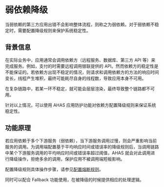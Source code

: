 # 弱依赖降级

当弱依赖的第三方应用出错不会影响整体流程，则称之为弱依赖。对于弱依赖不稳定时，需要配置降级规则来保护系统稳定性。

## 背景信息

在实际业务中，应用通常会调用依赖方（远程服务、数据库、第三方 API 等）来完成服务。例如，支付的时需要远程调用银联提供的 API。然而依赖方的稳定性是不能保证的。若依赖方出现不稳定的情况，则请求和调用依赖方的方法的响应时间变长，线程产生堆积，最终可能耗尽自身的线程数，导致应用本身不可用。

在复杂链路中，若某一环不稳定，就可能会层层渲染，最终导致整个链路都不可用。

针对以上情况，可以使用 AHAS 应用防护功能对依赖方配置降级规则来保证系统稳定性。

## 功能原理

若应用依赖于多个下游服务（弱依赖），当下游服务调用过慢，则会严重影响当前服务的调用。为调用端配置基于平均响应时间或错误率的降级规则后，当调用链路中某个下游服务调用的平均响应时间或错误率超过阈值，AHAS 就会对此调用进行降级操作，拒绝多余的调用，保护应用不被调用端短板影响。

配置降级规则具体操作步骤，请参见[配置熔断规则](/cn.zh-CN/流量防护/应用防护/配置规则/配置熔断规则.md)。

同时可以配合 Fallback 功能使用，在被降级的时候提供相应的处理逻辑。

